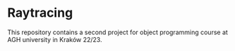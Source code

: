 # Raytracing
This repository contains a second project for object programming course at AGH university in Kraków 22/23.
